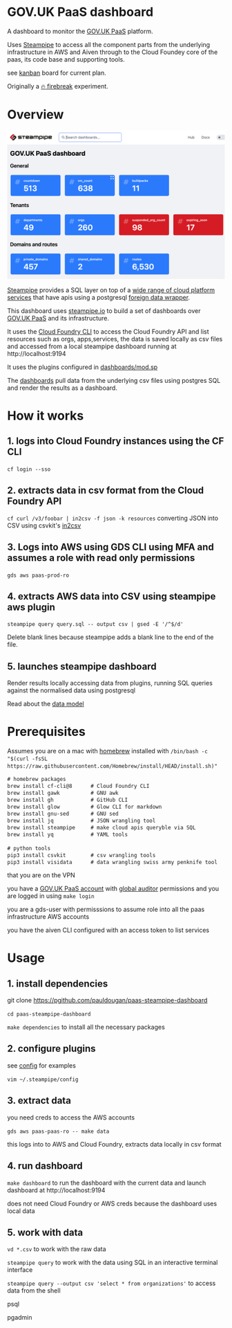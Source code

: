 
# GOV.UK PaaS dashboard

A dashboard to monitor the [GOV.UK PaaS](https://cloud.service.gov.uk) platform.

Uses [Steampipe](https://steampipe.io/) to access all the component parts from the underlying infrastructure in AWS and Aiven through to the Cloud Foundey core of the paas, its code base and supporting tools.
 

see [kanban](https://github.com/pauldougan/paas-steampipe-dashboard/projects/1) board for current plan.

Originally a [:fire: firebreak](https://insidegovuk.blog.gov.uk/2018/05/03/firebreaks-on-gov-uk/) experiment.

# Overview

![screenshot of the dashboard](docs/screenshot.png)

[Steampipe](https://steampipe.io) provides a SQL layer on top of a [wide range of cloud platform services](https://hub.steampipe.io/plugins) that have apis using a postgresql [foreign data wrapper](https://github.com/turbot/steampipe-postgres-fdw). 

This dashboard uses [steampipe.io](https://steampipe.io) to build a set of dashboards over [GOV.UK PaaS](https://cloud.service.gov.uk) and its infrastructure.

It uses the [Cloud Foundry CLI](https://github.com/cloudfoundry/cli) to access the Cloud Foundry API and list resources such as orgs, apps,services, 
the data is saved locally as csv files and accessed from a local steampipe dashboard running at http://localhost:9194

It uses the plugins configured in [dashboards/mod.sp](dashboards/mod.sp)

The [dashboards](/dashboards) pull data from the underlying csv files using postgres SQL and render the results as a dashboard.

# How it works

## 1. logs into Cloud Foundry instances using the CF CLI 

`cf login --sso`

## 2. extracts data in csv format from the Cloud Foundry API 


`cf curl /v3/foobar | in2csv -f json -k resources` converting JSON into CSV using csvkit's [in2csv](https://csvkit.readthedocs.io/en/latest/scripts/in2csv.html)

## 3. Logs into AWS using GDS CLI using MFA and assumes a role with read only permissions 

`gds aws paas-prod-ro`

## 4. extracts AWS data into CSV using steampipe aws plugin

`steampipe query query.sql -- output csv | gsed -E '/^$/d'`

Delete blank lines because steampipe adds a blank line to the end of the file.

## 5. launches steampipe dashboard

Render results locally accessing data from plugins, running SQL queries against the normalised data using postgresql

Read about the [data model](docs/datamodel.md)

# Prerequisites

Assumes you are on a mac with [homebrew](https://brew.sh) installed with `/bin/bash -c "$(curl -fsSL https://raw.githubusercontent.com/Homebrew/install/HEAD/install.sh)"`

```
# homebrew packages
brew install cf-cli@8      # Cloud Foundry CLI
brew install gawk          # GNU awk
brew install gh            # GitHub CLI
brew install glow          # Glow CLI for markdown 
brew install gnu-sed       # GNU sed
brew install jq            # JSON wrangling tool
brew install steampipe     # make cloud apis queryble via SQL 
brew install yq            # YAML tools

# python tools
pip3 install csvkit        # csv wrangling tools
pip3 install visidata      # data wrangling swiss army penknife tool
```
that you are on the VPN 

you have a [GOV.UK PaaS account](https://cloud.service.gov.uk) with [global auditor](https://docs.cloudfoundry.org/concepts/roles.html#permissions) permissions and you are logged in using `make login`

you are a gds-user with permisssions to assume role into all the paas infrastructure AWS accounts

you have the aiven CLI configured with an access token to list services  


# Usage

## 1. install dependencies

git clone https://pgithub.com/pauldougan/paas-steampipe-dashboard

`cd paas-steampipe-dashboard`

`make dependencies` to install all the necessary packages                       

## 2. configure plugins

see [config](config) for examples

`vim ~/.steampipe/config`

## 3. extract data

you need creds to access the AWS accounts

`gds aws paas-paas-ro -- make data`

this logs into to AWS and Cloud Foundry, extracts data locally in csv format 

## 4. run dashboard 
  
`make dashboard` to run the dashboard with the current data and launch dashboard at http://localhost:9194

does not need Cloud Foundry or AWS creds because the dashboard uses local data

## 5. work with data

`vd *.csv` to work with the raw data

`steampipe query` to work with the data using SQL in an interactive terminal interface

`steampipe query --output csv 'select * from
organizations'` to access data from the shell

psql

pgadmin





